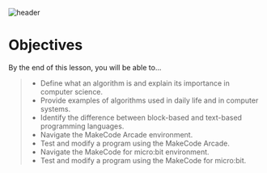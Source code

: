 ![header](assets/header.png)

# Objectives

By the end of this lesson, you will be able to...

> - Define what an algorithm is and explain its importance in computer science.
> - Provide examples of algorithms used in daily life and in computer systems.
> - Identify the difference between block-based and text-based programming languages.
> - Navigate the MakeCode Arcade environment.
> - Test and modify a program using the MakeCode Arcade.
> - Navigate the MakeCode for micro:bit environment.
> - Test and modify a program using the MakeCode for micro:bit.